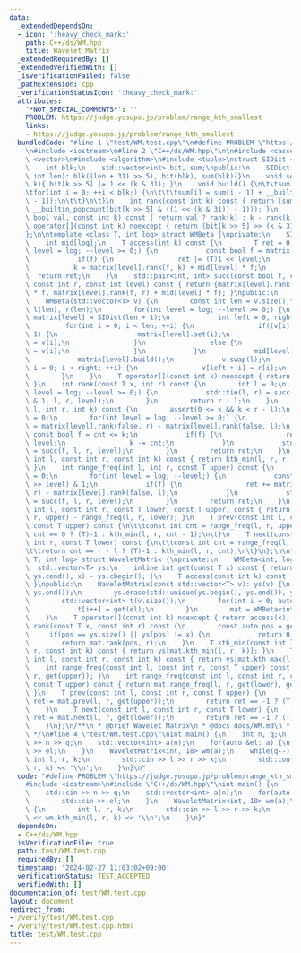 ```yaml
---
data:
  _extendedDependsOn:
  - icon: ':heavy_check_mark:'
    path: C++/ds/WM.hpp
    title: Wavelet Matrix
  _extendedRequiredBy: []
  _extendedVerifiedWith: []
  _isVerificationFailed: false
  _pathExtension: cpp
  _verificationStatusIcon: ':heavy_check_mark:'
  attributes:
    '*NOT_SPECIAL_COMMENTS*': ''
    PROBLEM: https://judge.yosupo.jp/problem/range_kth_smallest
    links:
    - https://judge.yosupo.jp/problem/range_kth_smallest
  bundledCode: "#line 1 \"test/WM.test.cpp\"\n#define PROBLEM \"https://judge.yosupo.jp/problem/range_kth_smallest\"\
    \n#include <iostream>\n#line 2 \"C++/ds/WM.hpp\"\n\n#include <cassert>\n#include\
    \ <vector>\n#include <algorithm>\n#include <tuple>\nstruct SIDict {\nprivate:\n\
    \    int blk;\n    std::vector<int> bit, sum;\npublic:\n    SIDict(){}\n    SIDict(const\
    \ int len): blk((len + 31) >> 5), bit(blk), sum(blk){}\n    void set(const int\
    \ k){ bit[k >> 5] |= 1 << (k & 31); }\n    void build() {\n\t\tsum[0] = 0;\n\t\
    \tfor(int i = 0; ++i < blk;) {\n\t\t\tsum[i] = sum[i - 1] + __builtin_popcount(bit[i\
    \ - 1]);\n\t\t}\n\t}\n    int rank(const int k) const { return (sum[k >> 5] +\
    \ __builtin_popcount(bit[k >> 5] & ((1 << (k & 31)) - 1))); }\n    int rank(const\
    \ bool val, const int k) const { return val ? rank(k) : k - rank(k); }\n    bool\
    \ operator[](const int k) noexcept { return (bit[k >> 5] >> (k & 31)) & 1; }\n\
    };\n\ntemplate <class T, int log> struct WMBeta {\nprivate:\n    SIDict matrix[log];\n\
    \    int mid[log];\n    T access(int k) const {\n        T ret = 0;\n        for(int\
    \ level = log; --level >= 0;) {\n            const bool f = matrix[level][k];\n\
    \            if(f) {\n                ret |= (T)1 << level;\n            }\n \
    \           k = matrix[level].rank(f, k) + mid[level] * f;\n        }\n      \
    \  return ret;\n    }\n    std::pair<int, int> succ(const bool f, const int l,\
    \ const int r, const int level) const { return {matrix[level].rank(f, l) + mid[level]\
    \ * f, matrix[level].rank(f, r) + mid[level] * f}; }\npublic:\n    WMBeta(){}\n\
    \    WMBeta(std::vector<T> v) {\n        const int len = v.size();\n        std::vector<T>\
    \ l(len), r(len);\n        for(int level = log; --level >= 0;) {\n           \
    \ matrix[level] = SIDict(len + 1);\n            int left = 0, right = 0;\n   \
    \         for(int i = 0; i < len; ++i) {\n                if((v[i] >> level) &\
    \ 1) {\n                    matrix[level].set(i);\n                    r[right++]\
    \ = v[i];\n                }\n                else {\n                    l[left++]\
    \ = v[i];\n                }\n            }\n            mid[level] = left;\n\
    \            matrix[level].build();\n            v.swap(l);\n            for(int\
    \ i = 0; i < right; ++i) {\n                v[left + i] = r[i];\n            }\n\
    \        }\n    }\n    T operator[](const int k) noexcept { return access(k);\
    \ }\n    int rank(const T x, int r) const {\n        int l = 0;\n        for(int\
    \ level = log; --level >= 0;) {\n            std::tie(l, r) = succ((x >> level)\
    \ & 1, l, r, level);\n        }\n        return r - l;\n    }\n    T kth_min(int\
    \ l, int r, int k) const {\n        assert(0 <= k && k < r - l);\n        T ret\
    \ = 0;\n        for(int level = log; --level >= 0;) {\n            const int cnt\
    \ = matrix[level].rank(false, r) - matrix[level].rank(false, l);\n           \
    \ const bool f = cnt <= k;\n            if(f) {\n                ret |= T(1) <<\
    \ level;\n                k -= cnt;\n            }\n            std::tie(l, r)\
    \ = succ(f, l, r, level);\n        }\n        return ret;\n    }\n    T kth_max(const\
    \ int l, const int r, const int k) const { return kth_min(l, r, r - l - k - 1);\
    \ }\n    int range_freq(int l, int r, const T upper) const {\n        int ret\
    \ = 0;\n        for(int level = log; --level;) {\n            const bool f = (upper\
    \ >> level) & 1;\n            if(f) {\n                ret += matrix[level].rank(false,\
    \ r) - matrix[level].rank(false, l);\n            }\n            std::tie(l, r)\
    \ = succ(f, l, r, level);\n        }\n        return ret;\n    }\n    int range_freq(const\
    \ int l, const int r, const T lower, const T upper) const { return range_freq(l,\
    \ r, upper) - range_freq(l, r, lower); }\n    T prev(const int l, const int r,\
    \ const T upper) const {\n\t\tconst int cnt = range_freq(l, r, upper);\n\t\treturn\
    \ cnt == 0 ? (T)-1 : kth_min(l, r, cnt - 1);\n\t}\n    T next(const int l, const\
    \ int r, const T lower) const {\n\t\tconst int cnt = range_freq(l, r, lower);\n\
    \t\treturn cnt == r - l ? (T)-1 : kth_min(l, r, cnt);\n\t}\n};\n\ntemplate <class\
    \ T, int log> struct WaveletMatrix {\nprivate:\n    WMBeta<int, log> mat;\n  \
    \  std::vector<T> ys;\n    inline int get(const T x) const { return std::lower_bound(ys.cbegin(),\
    \ ys.cend(), x) - ys.cbegin(); }\n    T access(const int k) const { return ys[mat[k]];\
    \ }\npublic:\n    WaveletMatrix(const std::vector<T> v): ys(v) {\n        std::sort(ys.begin(),\
    \ ys.end());\n        ys.erase(std::unique(ys.begin(), ys.end()), ys.end());\n\
    \        std::vector<int> t(v.size());\n        for(int i = 0; auto &el: v) {\n\
    \            t[i++] = get(el);\n        }\n        mat = WMBeta<int, log>(t);\n\
    \    }\n    T operator[](const int k) noexcept { return access(k); }\n    int\
    \ rank(const T x, const int r) const {\n        const auto pos = get(x);\n   \
    \     if(pos == ys.size() || ys[pos] != x) {\n            return 0;\n        }\n\
    \        return mat.rank(pos, r);\n    }\n    T kth_min(const int l, const int\
    \ r, const int k) const { return ys[mat.kth_min(l, r, k)]; }\n    T kth_max(const\
    \ int l, const int r, const int k) const { return ys[mat.kth_max(l, r, k)]; }\n\
    \    int range_freq(const int l, const int r, const T upper) const { return mat.range_freq(l,\
    \ r, get(upper)); }\n    int range_freq(const int l, const int r, const T lower,\
    \ const T upper) const { return mat.range_freq(l, r, get(lower), get(upper));\
    \ }\n    T prev(const int l, const int r, const T upper) {\n        const auto\
    \ ret = mat.prev(l, r, get(upper));\n        return ret == -1 ? (T)-1 : ys[ret];\n\
    \    }\n    T next(const int l, const int r, const T lower) {\n        const auto\
    \ ret = mat.next(l, r, get(lower));\n        return ret == -1 ? (T)-1 : ys[ret];\n\
    \    }\n};\n/**\n * @brief Wavelet Matrix\n * @docs docs/WM.md\n * @see https://ei1333.github.io/library/structure/wavelet/wavelet-matrix.hpp\n\
    \ */\n#line 4 \"test/WM.test.cpp\"\nint main() {\n    int n, q;\n    std::cin\
    \ >> n >> q;\n    std::vector<int> a(n);\n    for(auto &el: a) {\n        std::cin\
    \ >> el;\n    }\n    WaveletMatrix<int, 18> wm(a);\n    while(q--) {\n       \
    \ int l, r, k;\n        std::cin >> l >> r >> k;\n        std::cout << wm.kth_min(l,\
    \ r, k) << '\\n';\n    }\n}\n"
  code: "#define PROBLEM \"https://judge.yosupo.jp/problem/range_kth_smallest\"\n\
    #include <iostream>\n#include \"C++/ds/WM.hpp\"\nint main() {\n    int n, q;\n\
    \    std::cin >> n >> q;\n    std::vector<int> a(n);\n    for(auto &el: a) {\n\
    \        std::cin >> el;\n    }\n    WaveletMatrix<int, 18> wm(a);\n    while(q--)\
    \ {\n        int l, r, k;\n        std::cin >> l >> r >> k;\n        std::cout\
    \ << wm.kth_min(l, r, k) << '\\n';\n    }\n}"
  dependsOn:
  - C++/ds/WM.hpp
  isVerificationFile: true
  path: test/WM.test.cpp
  requiredBy: []
  timestamp: '2024-02-27 11:03:02+09:00'
  verificationStatus: TEST_ACCEPTED
  verifiedWith: []
documentation_of: test/WM.test.cpp
layout: document
redirect_from:
- /verify/test/WM.test.cpp
- /verify/test/WM.test.cpp.html
title: test/WM.test.cpp
---
```

